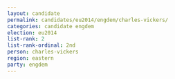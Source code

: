 ```yaml
---
layout: candidate
permalink: candidates/eu2014/engdem/charles-vickers/
categories: candidate engdem
election: eu2014
list-rank: 2
list-rank-ordinal: 2nd
person: charles-vickers
region: eastern
party: engdem
---
```

